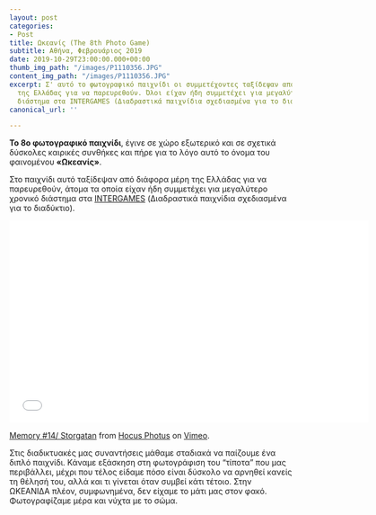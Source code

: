 ```yaml
---
layout: post
categories:
- Post
title: Ωκεανίς (The 8th Photo Game)
subtitle: Αθήνα, Φεβρουάριος 2019
date: 2019-10-29T23:00:00.000+00:00
thumb_img_path: "/images/P1110356.JPG"
content_img_path: "/images/P1110356.JPG"
excerpt: Σ' αυτό το φωτογραφικό παιχνίδι οι συμμετέχοντες ταξίδεψαν από διάφορα μέρη
  της Ελλάδας για να παρευρεθούν. Όλοι είχαν ήδη συμμετέχει για μεγαλύτερο χρονικό
  διάστημα στα INTERGAMES (Διαδραστικά παιχνίδια σχεδιασμένα για το διαδύκτιο).
canonical_url: ''

---
```

**Το 8ο φωτογραφικό παιχνίδι**, έγινε σε χώρο εξωτερικό και σε σχετικά δύσκολες καιρικές συνθήκες και πήρε για το λόγο αυτό το όνομα του φαινομένου **«Ωκεανίς»**.

Στο παιχνίδι αυτό ταξίδεψαν από διάφορα μέρη της Ελλάδας για να παρευρεθούν, άτομα τα οποία είχαν ήδη συμμετέχει για μεγαλύτερο χρονικό διάστημα στα [INTERGAMES](https://photogames.tk/intergames/) (Διαδραστικά παιχνίδια σχεδιασμένα για το διαδύκτιο).

<iframe src="[https://player.vimeo.com/video/14533840](https://player.vimeo.com/video/14533840 "https://player.vimeo.com/video/14533840")" width="640" height="360" frameborder="0" allow="autoplay; fullscreen" allowfullscreen></iframe> <p><a href="[https://vimeo.com/14533840](https://vimeo.com/14533840 "https://vimeo.com/14533840")">Memory #14/ Storgatan</a> from <a href="[https://vimeo.com/hocusphotus](https://vimeo.com/hocusphotus "https://vimeo.com/hocusphotus")">Hocus Photus</a> on <a href="[https://vimeo.com](https://vimeo.com "https://vimeo.com")">Vimeo</a>.</p>

Στις διαδικτυακές μας συναντήσεις μάθαμε σταδιακά να παίζουμε ένα διπλό παιχνίδι. Κάναμε εξάσκηση στη φωτογράφιση του “τίποτα” που μας περιβάλλει, μέχρι που τέλος είδαμε πόσο είναι δύσκολο να αρνηθεί κανείς τη θέλησή του, αλλά και τι γίνεται όταν συμβεί κάτι τέτοιο. Στην ΩΚΕΑΝΙΔΑ πλέον, συμφωνημένα, δεν είχαμε το μάτι μας στον φακό. Φωτογραφίζαμε μέρα και νύχτα με το σώμα.